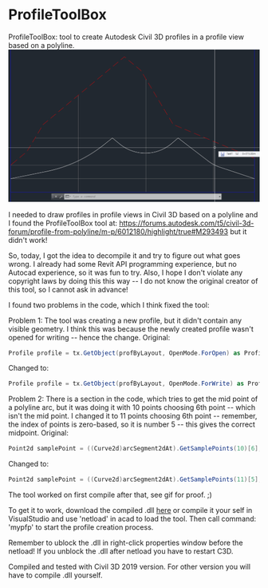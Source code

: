 # ProfileToolBox
ProfileToolBox: tool to create Autodesk Civil 3D profiles in a profile view based on a polyline.
![](demo.gif)

I needed to draw profiles in profile views in Civil 3D based on a polyline and I found the ProfileToolBox tool at: https://forums.autodesk.com/t5/civil-3d-forum/profile-from-polyline/m-p/6012180/highlight/true#M293493 but it didn't work!

So, today, I got the idea to decompile it and try to figure out what goes wrong. I already had some Revit API programming experience, but no Autocad experience, so it was fun to try. Also, I hope I don't violate any copyright laws by doing this this way -- I do not know the original creator of this tool, so I cannot ask in advance!

I found two problems in the code, which I think fixed the tool:

Problem 1:
The tool was creating a new profile, but it didn't contain any visible geometry. I think this was because the newly created profile wasn't opened for writing -- hence the change.
Original:

```c#
Profile profile = tx.GetObject(profByLayout, OpenMode.ForOpen) as Profile;
```

Changed to:

```c#
Profile profile = tx.GetObject(profByLayout, OpenMode.ForWrite) as Profile;
```

Problem 2:
There is a section in the code, which tries to get the mid point of a polyline arc, but it was doing it with 10 points choosing 6th point -- which isn't the mid point. I changed it to 11 points choosing 6th point -- remember, the index of points is zero-based, so it is number 5 -- this gives the correct midpoint.
Original:

```c#
Point2d samplePoint = ((Curve2d)arcSegment2dAt).GetSamplePoints(10)[6];
```

Changed to:

```c#
Point2d samplePoint = ((Curve2d)arcSegment2dAt).GetSamplePoints(11)[5];
```

The tool worked on first compile after that, see gif for proof. ;)

To get it to work, download the compiled .dll [here](https://github.com/shtirlitsDva/ProfileToolBox/releases) or compile it your self in VisualStudio and use 'netload' in acad to load the tool. Then call command: 'mypfp' to start the profile creation process.

Remember to ublock the .dll in right-click properties window before the netload! If you unblock the .dll after netload you have to restart C3D.

Compiled and tested with Civil 3D 2019 version. For other version you will have to compile .dll yourself.
